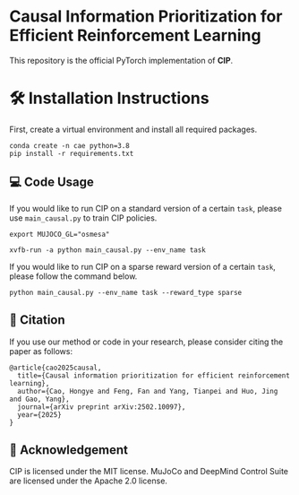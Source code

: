 # Causal Information Prioritization for Efficient Reinforcement Learning


This repository is the official PyTorch implementation of **CIP**. 

# 🛠️ Installation Instructions

First, create a virtual environment and install all required packages. 
~~~
conda create -n cae python=3.8
pip install -r requirements.txt
~~~


## 💻 Code Usage

If you would like to run CIP on a standard version of a certain `task`, please use `main_causal.py` to train CIP policies.
~~~
export MUJOCO_GL="osmesa"
~~~
~~~
xvfb-run -a python main_causal.py --env_name task
~~~
If you would like to run CIP on a sparse reward version of a certain `task`, please follow the command below.
~~~
python main_causal.py --env_name task --reward_type sparse
~~~

## 📝 Citation

If you use our method or code in your research, please consider citing the paper as follows:

```
@article{cao2025causal,
  title={Causal information prioritization for efficient reinforcement learning},
  author={Cao, Hongye and Feng, Fan and Yang, Tianpei and Huo, Jing and Gao, Yang},
  journal={arXiv preprint arXiv:2502.10097},
  year={2025}
}
```

## 🙏 Acknowledgement

CIP is licensed under the MIT license. MuJoCo and DeepMind Control Suite are licensed under the Apache 2.0 license. 